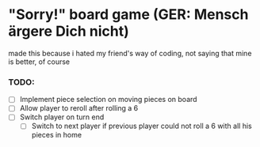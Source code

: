 # "Sorry!" board game (GER: Mensch ärgere Dich nicht)

made this because i hated my friend's way of coding, not saying that mine is better, of course

### TODO:
- [ ] Implement piece selection on moving pieces on board
- [ ] Allow player to reroll after rolling a 6
- [ ] Switch player on turn end
  - [ ] Switch to next player if previous player could not roll a 6 with all his pieces in home
